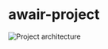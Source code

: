 # awair-project

![Project architecture](https://github.com/yulia-samoilovich/awair-project/blob/main/architecture.png?raw=true)
